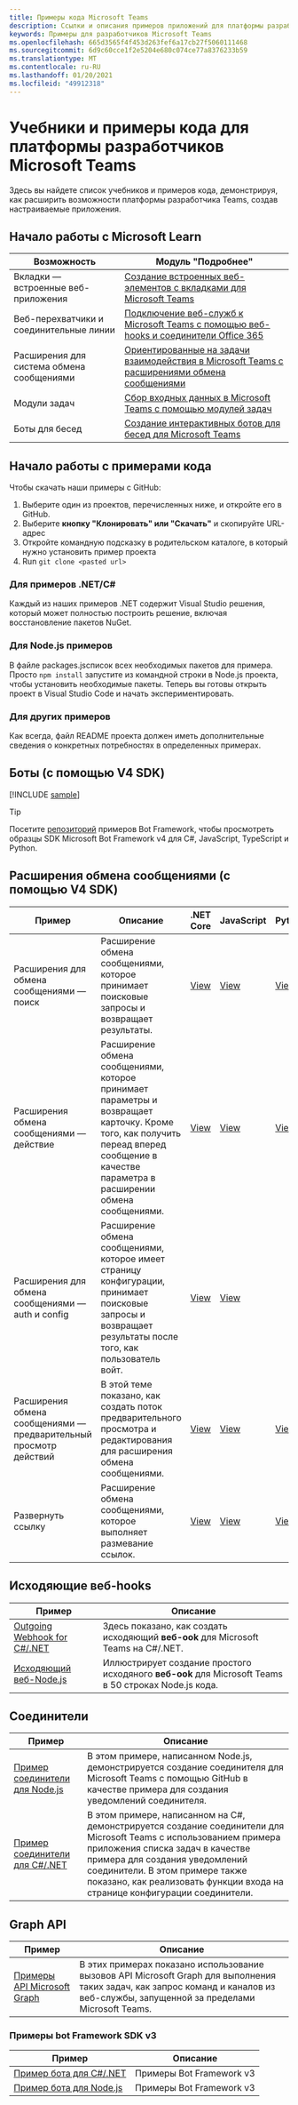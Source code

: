 ```yaml
---
title: Примеры кода Microsoft Teams
description: Ссылки и описания примеров приложений для платформы разработчика Microsoft Teams
keywords: Примеры для разработчиков Microsoft Teams
ms.openlocfilehash: 665d3565f4f453d263fef6a17cb27f5060111468
ms.sourcegitcommit: 6d9c60cce1f2e5204e680c074ce77a8376233b59
ms.translationtype: MT
ms.contentlocale: ru-RU
ms.lasthandoff: 01/20/2021
ms.locfileid: "49912318"
---
```

# <a name="tutorials-and-code-samples-for-the-microsoft-teams-developer-platform"></a>Учебники и примеры кода для платформы разработчиков Microsoft Teams

Здесь вы найдете список учебников и примеров кода, демонстрируя, как расширить возможности платформы разработчика Teams, создав настраиваемые приложения.

## <a name="getting-started-with-microsoft-learn"></a>Начало работы с Microsoft Learn

| Возможность| Модуль "Подробнее"|
|--------|-------------|
| Вкладки — встроенные веб-приложения  |  [Создание встроенных веб-элементов с вкладками для Microsoft Teams](https://docs.microsoft.com/learn/modules/embedded-web-experiences/) |
| Веб-перехватчики и соединительные линии  |  [Подключение веб-служб к Microsoft Teams с помощью веб-hooks и соединители Office 365](https://docs.microsoft.com/learn/modules/msteams-webhooks-connectors/) |
|Расширения для система обмена сообщениями  | [Ориентированные на задачи взаимодействия в Microsoft Teams с расширениями обмена сообщениями](https://docs.microsoft.com/learn/modules/msteams-messaging-extensions/)  |
| Модули задач |  [Сбор входных данных в Microsoft Teams с помощью модулей задач](https://docs.microsoft.com/learn/modules/msteams-task-modules/) |
| Боты для бесед  | [Создание интерактивных ботов для бесед для Microsoft Teams](https://docs.microsoft.com/learn/modules/msteams-conversation-bots/)  |

## <a name="getting-started-with-code-samples"></a>Начало работы с примерами кода

Чтобы скачать наши примеры с GitHub:

1. Выберите один из проектов, перечисленных ниже, и откройте его в GitHub.
2. Выберите **кнопку "Клонировать" или "Скачать"** и скопируйте URL-адрес
3. Откройте командную подсказку в родительском каталоге, в который нужно установить пример проекта
4. Run `git clone <pasted url>`

### <a name="for-netc-samples"></a>Для примеров .NET/C#

Каждый из наших примеров .NET содержит Visual Studio решения, который может полностью построить решение, включая восстановление пакетов NuGet.

### <a name="for-nodejs-samples"></a>Для Node.js примеров

В файле packages.jsсписок всех необходимых пакетов для примера. Просто `npm install` запустите из командной строки в Node.js проекта, чтобы установить необходимые пакеты. Теперь вы готовы открыть проект в Visual Studio Code и начать экспериментировать.

### <a name="for-other-samples"></a>Для других примеров

Как всегда, файл README проекта должен иметь дополнительные сведения о конкретных потребностях в определенных примерах.

## <a name="bots-using-the-v4-sdk"></a>Боты (с помощью V4 SDK)

[!INCLUDE [sample](~/includes/bots/teams-bot-samples.md)]

>[!TIP]
>Посетите [репозиторий](https://github.com/Microsoft/BotBuilder-Samples) примеров Bot Framework, чтобы просмотреть образцы SDK Microsoft Bot Framework v4 для C#, JavaScript, TypeScript и Python.

## <a name="messaging-extensions-using-the-v4-sdk"></a>Расширения обмена сообщениями (с помощью V4 SDK)

| Пример | Описание | .NET Core | JavaScript | Python|
|--------|------------- |---|---|----|
| Расширения для обмена сообщениями — поиск | Расширение обмена сообщениями, которое принимает поисковые запросы и возвращает результаты. | [View](https://github.com/microsoft/BotBuilder-Samples/tree/main/samples/csharp_dotnetcore/50.teams-messaging-extensions-search) | [View](https://github.com/microsoft/BotBuilder-Samples/tree/main/samples/javascript_nodejs/50.teams-messaging-extensions-search) | [View](https://github.com/microsoft/BotBuilder-Samples/tree/main/samples/python/50.teams-messaging-extension-search) |
| Расширения обмена сообщениями — действие | Расширение обмена сообщениями, которое принимает параметры и возвращает карточку. Кроме того, как получить переад вперед сообщение в качестве параметра в расширении обмена сообщениями. | [View](https://github.com/microsoft/BotBuilder-Samples/tree/main/samples/csharp_dotnetcore/51.teams-messaging-extensions-action) | [View](https://github.com/microsoft/BotBuilder-Samples/tree/main/samples/javascript_nodejs/51.teams-messaging-extensions-action) | [View](https://github.com/microsoft/BotBuilder-Samples/tree/main/samples/python/51.teams-messaging-extensions-action) |
| Расширения для обмена сообщениями — auth и config | Расширение обмена сообщениями, которое имеет страницу конфигурации, принимает поисковые запросы и возвращает результаты после того, как пользователь войт. | [View](https://github.com/microsoft/BotBuilder-Samples/tree/main/samples/csharp_dotnetcore/52.teams-messaging-extensions-search-auth-config) | [View](https://github.com/microsoft/BotBuilder-Samples/tree/main/samples/javascript_nodejs/52.teams-messaging-extensions-search-auth-config) |
| Расширения обмена сообщениями — предварительный просмотр действий | В этой теме показано, как создать поток предварительного просмотра и редактирования для расширения обмена сообщениями. | [View](https://github.com/microsoft/BotBuilder-Samples/tree/main/samples/csharp_dotnetcore/53.teams-messaging-extensions-action-preview) | [View](https://github.com/microsoft/BotBuilder-Samples/tree/main/samples/javascript_nodejs/53.teams-messaging-extensions-action-preview) | [View](https://github.com/microsoft/BotBuilder-Samples/tree/main/samples/python/53.teams-messaging-extensions-action-preview) |
| Развернуть ссылку | Расширение обмена сообщениями, которое выполняет размевание ссылок. | [View](https://github.com/microsoft/BotBuilder-Samples/tree/main/samples/csharp_dotnetcore/55.teams-link-unfurling) | [View](https://github.com/microsoft/BotBuilder-Samples/tree/main/samples/javascript_nodejs/55.teams-link-unfurling) | [View](https://github.com/microsoft/BotBuilder-Samples/tree/main/samples/python/55.teams-link-unfurling) |


## <a name="outgoing-webhooks"></a>Исходяющие веб-hooks

| Пример | Описание
|--------|-------------
| [Outgoing Webhook for C#/.NET](https://github.com/OfficeDev/microsoft-teams-sample-outgoing-webhook) | Здесь показано, как создать исходяющий **веб-ook** для Microsoft Teams на C#/.NET.
| [Исходяющий веб-Node.js](https://github.com/OfficeDev/msteams-samples-outgoing-webhook-nodejs) | Иллюстрирует создание простого исходяного **веб-ook** для Microsoft Teams в 50 строках Node.js кода.

## <a name="connectors"></a>Соединители

| Пример | Описание
|--------|-------------
| [Пример соединители для Node.js](https://github.com/OfficeDev/microsoft-teams-sample-connector-nodejs) | В этом примере, написанном Node.js, демонстрируется создание соединителя для Microsoft Teams с помощью GitHub в качестве примера для создания уведомлений соединителя.
| [Пример соединители для C#/.NET](https://github.com/OfficeDev/microsoft-teams-sample-connector-csharp) | В этом примере, написанном на C#, демонстрируется создание соединители для Microsoft Teams с использованием примера приложения списка задач в качестве примера для создания уведомлений соединители. В этом примере также показано, как реализовать функции входа на странице конфигурации соединители. 

## <a name="graph-api"></a>Graph API

| Пример | Описание
|--------|-------------
| [Примеры API Microsoft Graph](https://github.com/OfficeDev/microsoft-teams-sample-graph) | В этих примерах показано использование вызовов API Microsoft Graph для выполнения таких задач, как запрос команд и каналов из веб-службы, запущенной за пределами Microsoft Teams.

### <a name="bot-framework-sdk-v3-samples"></a>Примеры bot Framework SDK v3

| Пример | Описание |
|--------|------------- |
| [Пример бота для C#/.NET](https://github.com/OfficeDev/BotBuilder-MicrosoftTeams/tree/master/CSharp/Samples/Microsoft.Bot.Connector.Teams.SampleBot) | Примеры Bot Framework v3|
| [Пример бота для Node.js](https://github.com/OfficeDev/BotBuilder-MicrosoftTeams/tree/master/Node/samples) | Примеры Bot Framework v3 |
